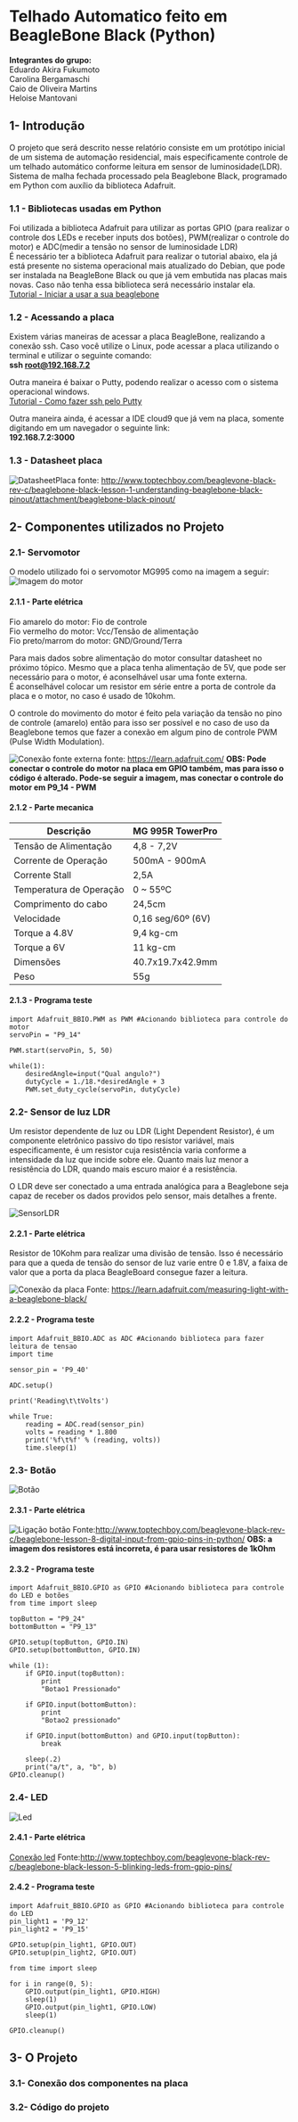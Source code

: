 #  Telhado Automatico feito em BeagleBone Black (Python)
**Integrantes do grupo:**\
  Eduardo Akira Fukumoto\
  Carolina Bergamaschi\
  Caio de Oliveira Martins\
  Heloise Mantovani
  
## 1- Introdução
O projeto que será descrito nesse relatório consiste em um protótipo inicial de um sistema de automação residencial, mais especificamente controle de um telhado automático conforme leitura em sensor de luminosidade(LDR).\
Sistema de malha fechada processado pela Beaglebone Black, programado em Python com auxílio da biblioteca Adafruit.
### 1.1 - Bibliotecas usadas em Python
Foi utilizada a biblioteca Adafruit para utilizar as portas GPIO (para realizar o controle dos LEDs e receber inputs dos botões), PWM(realizar o controle do motor) e ADC(medir a tensão no sensor de luminosidade LDR)\
É necessário ter a biblioteca Adafruit para realizar o tutorial abaixo, ela já está presente no sistema operacional mais atualizado do Debian, que pode ser instalada na BeagleBone Black ou que já vem embutida nas placas mais novas. Caso não tenha essa biblioteca será necessário instalar ela.\
[Tutorial - Iniciar a usar a sua beaglebone](https://beagleboard.org/getting-started/)

### 1.2 - Acessando a placa
Existem várias maneiras de acessar a placa BeagleBone, realizando a conexão ssh. Caso você utilize o Linux, pode acessar a placa utilizando o terminal e utilizar o seguinte comando:\
**ssh root@192.168.7.2**

Outra maneira é baixar o Putty, podendo realizar o acesso com o sistema operacional windows.\
[Tutorial - Como fazer ssh pelo Putty](https://www.secnet.com.br/blog/ssh-com-putty/)

Outra maneira ainda, é acessar a IDE cloud9 que já vem na placa, somente digitando em um navegador o seguinte link:\
**192.168.7.2:3000**

### 1.3 - Datasheet placa

![DatasheetPlaca](http://www.toptechboy.com/wp-content/uploads/2015/06/beaglebone-black-pinout.jpg)
fonte: http://www.toptechboy.com/beaglevone-black-rev-c/beaglebone-black-lesson-1-understanding-beaglebone-black-pinout/attachment/beaglebone-black-pinout/

## 2- Componentes utilizados no Projeto

### 2.1- Servomotor
O modelo utilizado foi o servomotor MG995 como na imagem a seguir:\
![Imagem do motor]()

#### 2.1.1 - Parte elétrica
Fio amarelo do motor: Fio de controle\
Fio vermelho do motor: Vcc/Tensão de alimentação\
Fio preto/marrom do motor: GND/Ground/Terra

Para mais dados sobre alimentação do motor consultar datasheet no próximo tópico. Mesmo que a placa tenha alimentação de 5V, que pode ser necessário para o motor, é aconselhável usar uma fonte externa.\
É aconselhável colocar um resistor em série entre a porta de controle da placa e o motor, no caso é usado de 10kohm.

O controle do movimento do motor é feito pela variação da tensão no pino de controle (amarelo) então para isso ser possível e no caso de uso da Beaglebone temos que fazer a conexão em algum pino de controle PWM (Pulse Width Modulation).

![Conexão fonte externa](https://cdn-learn.adafruit.com/assets/assets/000/010/760/original/beaglebone_fritzing_big_servo.png?1378201406)
fonte: https://learn.adafruit.com/
**OBS: Pode conectar o controle do motor na placa em GPIO também, mas para isso o código é alterado. Pode-se seguir a imagem, mas conectar o controle do motor em P9_14 - PWM**

#### 2.1.2 - Parte mecanica

| Descrição               | MG 995R TowerPro  |
|-------------------------|-------------------|
| Tensão de Alimentação   | 4,8 - 7,2V        |
| Corrente de Operação    | 500mA - 900mA     |
| Corrente Stall          | 2,5A              |
| Temperatura de Operação | 0 ~ 55ºC          |
| Comprimento do cabo     | 24,5cm            |
| Velocidade              | 0,16 seg/60º (6V) |
| Torque a 4.8V           | 9,4 kg-cm         |
| Torque a 6V             | 11 kg-cm          |
| Dimensões               | 40.7x19.7x42.9mm  |
| Peso                    | 55g               | 

#### 2.1.3 - Programa teste
```
import Adafruit_BBIO.PWM as PWM #Acionando biblioteca para controle do motor
servoPin = "P9_14"

PWM.start(servoPin, 5, 50)

while(1):
    desiredAngle=input("Qual angulo?")
    dutyCycle = 1./18.*desiredAngle + 3
    PWM.set_duty_cycle(servoPin, dutyCycle)
```
### 2.2- Sensor de luz LDR
Um resistor dependente de luz ou LDR (Light Dependent Resistor), é um componente eletrônico passivo do tipo resistor variável, mais especificamente, é um resistor cuja resistência varia conforme a intensidade da luz que incide sobre ele. Quanto mais luz menor a resistência do LDR, quando mais escuro maior é a resistência. 

O LDR deve ser conectado a uma entrada analógica para a Beaglebone seja capaz de receber os dados providos pelo sensor, mais detalhes a frente.

![SensorLDR](https://cdn.awsli.com.br/600x700/468/468162/produto/19414320/sensor-fotoresistor-ldr-de-5mm-6344c5f4.jpg)

#### 2.2.1 - Parte elétrica
Resistor de 10Kohm para realizar uma divisão de tensão. Isso é necessário para que a queda de tensão do sensor de luz varie entre 0 e 1.8V, a faixa de valor que a porta da placa BeagleBoard consegue fazer a leitura.

![Conexão da placa](https://cdn-learn.adafruit.com/assets/assets/000/009/320/original/beaglebone_fritzing.png?1396887528)
Fonte: https://learn.adafruit.com/measuring-light-with-a-beaglebone-black/

#### 2.2.2 - Programa teste

```
import Adafruit_BBIO.ADC as ADC #Acionando biblioteca para fazer leitura de tensao
import time

sensor_pin = 'P9_40'

ADC.setup()

print('Reading\t\tVolts')

while True:
    reading = ADC.read(sensor_pin)
    volts = reading * 1.800
    print('%f\t%f' % (reading, volts))
    time.sleep(1)
```
### 2.3- Botão

![Botão](https://cdn.awsli.com.br/600x700/78/78150/produto/3890423/1f95cf6a89.jpg)

#### 2.3.1 - Parte elétrica

![Ligação botão](http://www.toptechboy.com/wp-content/uploads/2015/06/button-beaglebone-black.jpg)
Fonte:http://www.toptechboy.com/beaglevone-black-rev-c/beaglebone-lesson-8-digital-input-from-gpio-pins-in-python/
**OBS: a imagem dos resistores está incorreta, é para usar resistores de 1kOhm**

#### 2.3.2 - Programa teste

```
import Adafruit_BBIO.GPIO as GPIO #Acionando biblioteca para controle do LED e botões
from time import sleep

topButton = "P9_24"
bottomButton = "P9_13"

GPIO.setup(topButton, GPIO.IN)
GPIO.setup(bottomButton, GPIO.IN)

while (1):
    if GPIO.input(topButton):
        print
        "Botao1 Pressionado"

    if GPIO.input(bottomButton):
        print
        "Botao2 pressionado"

    if GPIO.input(bottomButton) and GPIO.input(topButton):
        break

    sleep(.2)
    print("a/t", a, "b", b)
GPIO.cleanup()
```

### 2.4- LED

![Led](https://hackster.imgix.net/uploads/attachments/446767/led_AOuhtzYEQe.png?auto=compress%2Cformat&w=600&h=450&fit=min)
#### 2.4.1 - Parte elétrica

[Conexão led](http://www.toptechboy.com/wp-content/uploads/2015/06/LED-Beaglebone-Circuit.jpg)
Fonte:http://www.toptechboy.com/beaglevone-black-rev-c/beaglebone-black-lesson-5-blinking-leds-from-gpio-pins/

#### 2.4.2 - Programa teste

```
import Adafruit_BBIO.GPIO as GPIO #Acionando biblioteca para controle do LED
pin_light1 = 'P9_12'
pin_light2 = 'P9_15'

GPIO.setup(pin_light1, GPIO.OUT)
GPIO.setup(pin_light2, GPIO.OUT)

from time import sleep

for i in range(0, 5):
    GPIO.output(pin_light1, GPIO.HIGH)
    sleep(1)
    GPIO.output(pin_light1, GPIO.LOW)
    sleep(1)

GPIO.cleanup()
```

## 3- O Projeto
### 3.1- Conexão dos componentes na placa
### 3.2- Código do projeto
